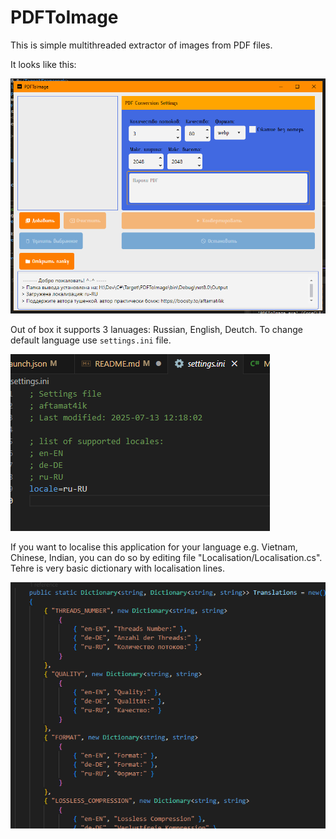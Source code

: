 # PDFToImage

This is simple multithreaded extractor of images from PDF files.

It looks like this:

![Application View](images/image.png)


Out of box it supports 3 lanuages: Russian, English, Deutch.
To change default language use `settings.ini` file.

![localisation settings](images/locsettings.png)

If you want to localise this application for your language e.g. Vietnam, Chinese, Indian, you can do so by editing file "Localisation/Localisation.cs". Tehre is very basic dictionary with localisation lines.

![Localisation Code](images/LocalisationCode.png)